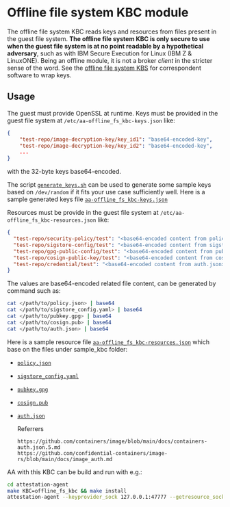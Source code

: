 # Offline file system KBC module

The offline file system KBC reads keys and resources from files present in the guest file system.
**The offline file system KBC is only secure to use when the guest file system is at no point readable by a hypothetical adversary**, such as with IBM Secure Execution for Linux (IBM Z & LinuxONE).
Being an offline module, it is not a broker _client_ in the stricter sense of the word.
See the [offline file system KBS](../../../sample_keyprovider/src/enc_mods/offline_fs_kbs/README.md) for correspondent software to wrap keys.

## Usage

The guest must provide OpenSSL at runtime.
Keys must be provided in the guest file system at `/etc/aa-offline_fs_kbc-keys.json` like:
```json
{
    "test-repo/image-decryption-key/key_id1": "base64-encoded-key",
    "test-repo/image-decryption-key/key_id2": "base64-encoded-key",
    ...
}
```

with the 32-byte keys base64-encoded.

The script [`generate_keys.sh`](https://github.com/confidential-containers/attestation-agent/blob/main/sample_keyprovider/src/enc_mods/offline_fs_kbs/generate_keys.sh) can be used to generate some sample keys based on `/dev/random` if it fits your use case sufficiently well.
Here is a sample generated keys file [`aa-offline_fs_kbc-keys.json`](aa-offline_fs_kbc-keys.json)

Resources must be provide in the guest file system at `/etc/aa-offline_fs_kbc-resources.json` like:
```json
{
  "test-repo/security-policy/test": "<base64-encoded content from policy.json>",
  "test-repo/sigstore-config/test": "<base64-encoded content from sigstore_config.yaml>",
  "test-repo/gpg-public-config/test": "<base64-encoded content from pubkey.gpg>",
  "test-repo/cosign-public-key/test": "<base64-encoded content from cosign.pub>",
  "test-repo/credential/test": "<base64-encoded content from auth.json>"
}
```
The values are base64-encoded related file content, can be generated by command such as:
```bash
cat </path/to/policy.json> | base64
cat </path/to/sigstore_config.yaml> | base64
cat </path/to/pubkey.gpg> | base64
cat </path/to/cosign.pub> | base64
cat </path/to/auth.json> | base64
```
Here is a sample resource file [`aa-offline_fs_kbc-resources.json`](aa-offline_fs_kbc-resources.json) which base on the files under sample_kbc folder:
- [`policy.json`](../sample_kbc/policy.json)
- [`sigstore_config.yaml`](../sample_kbc/sigstore_config.yaml)
- [`pubkey.gpg`](../sample_kbc/pubkey.gpg)
- [`cosign.pub`](../sample_kbc/cosign.pub)
- [`auth.json`](../sample_kbc/auth.json)
    
    Referrers

      https://github.com/containers/image/blob/main/docs/containers-auth.json.5.md
      https://github.com/confidential-containers/image-rs/blob/main/docs/image_auth.md

AA with this KBC can be build and run with e.g.:
```bash
cd attestation-agent
make KBC=offline_fs_kbc && make install
attestation-agent --keyprovider_sock 127.0.0.1:47777 --getresource_sock 127.0.0.1:48888
```
